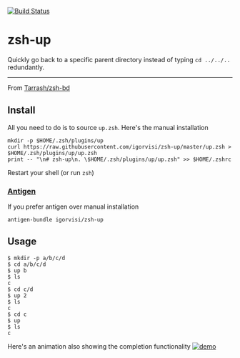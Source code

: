[![Build Status](https://travis-ci.org/igorvisi/zsh-up.png)](https://travis-ci.org/igorvisi/zsh-up)

# zsh-up

Quickly go back to a specific parent directory instead of typing `cd ../../..` redundantly.


---


From [Tarrash/zsh-bd](https://github.com/Tarrasch/zsh-bd)

## Install

All you need to do is to source `up.zsh`. Here's the manual installation

    mkdir -p $HOME/.zsh/plugins/up
    curl https://raw.githubusercontent.com/igorvisi/zsh-up/master/up.zsh > $HOME/.zsh/plugins/up/up.zsh
    print -- "\n# zsh-up\n. \$HOME/.zsh/plugins/up/up.zsh" >> $HOME/.zshrc

Restart your shell (or run `zsh`)

### [Antigen](https://github.com/zsh-users/antigen)

If you prefer antigen over manual installation

    antigen-bundle igorvisi/zsh-up

## Usage

    $ mkdir -p a/b/c/d
    $ cd a/b/c/d
    $ up b
    $ ls
    c
    $ cd c/d
    $ up 2
    $ ls
    c
    $ cd c
    $ up
    $ ls
    c

Here's an animation also showing the completion functionality
[![demo](https://asciinema.org/a/xm0kzVDtJL86zicUiHBP813C5.png)](https://asciinema.org/a/xm0kzVDtJL86zicUiHBP813C5?autoplay=1)

